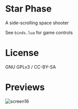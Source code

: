 # Star Phase
A side-scrolling space shooter 

See `binds.lua` for game controls


# License
GNU GPLv3 / CC-BY-SA

# Previews
![screen16](https://cloud.githubusercontent.com/assets/1535179/16680690/6089b384-44e8-11e6-895b-ff97e20dd148.png)
